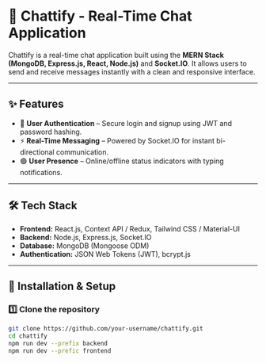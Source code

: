 # 💬 Chattify - Real-Time Chat Application

Chattify is a real-time chat application built using the **MERN Stack (MongoDB, Express.js, React, Node.js)** and **Socket.IO**. It allows users to send and receive messages instantly with a clean and responsive interface.

---

## ✨ Features
- 🔐 **User Authentication** – Secure login and signup using JWT and password hashing.  
- ⚡ **Real-Time Messaging** – Powered by Socket.IO for instant bi-directional communication.  
- 🟢 **User Presence** – Online/offline status indicators with typing notifications.  

---

## 🛠️ Tech Stack
- **Frontend:** React.js, Context API / Redux, Tailwind CSS / Material-UI  
- **Backend:** Node.js, Express.js, Socket.IO  
- **Database:** MongoDB (Mongoose ODM)  
- **Authentication:** JSON Web Tokens (JWT), bcrypt.js  

---

## 🚀 Installation & Setup

### 1️⃣ Clone the repository
```bash
git clone https://github.com/your-username/chattify.git
cd chattify
npm run dev --prefix backend
npm run dev --prefic frontend

